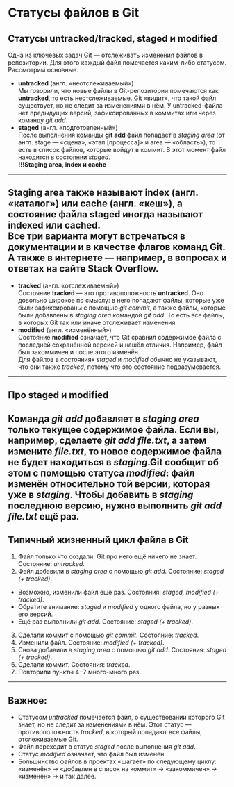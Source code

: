 # Статусы файлов в Git  
## Статусы **untracked/tracked, staged** и **modified**  
Одна из ключевых задач Git — отслеживать изменения файлов в репозитории. Для этого каждый файл помечается каким-либо статусом. Рассмотрим основные.  
* **untracked** (англ. «неотслеживаемый»)  
Мы говорили, что новые файлы в Git-репозитории помечаются как **untracked**, то есть неотслеживаемые. Git «видит», что такой файл существует, но не следит за изменениями в нём. У untracked-файла нет предыдущих версий, зафиксированных в коммитах или через команду *git add*.  
* **staged** (англ. «подготовленный»)  
После выполнения команды **git add** файл попадает в *staging area* (от англ. stage — «сцена», «этап [процесса]» и area — «область»), то есть в список файлов, которые войдут в коммит. В этот момент файл находится в состоянии *staged*.  
**!!!Staging area, index и cache**  
---
**Staging area** также называют **index** (англ. «каталог») или **cache** (англ. «кеш»), а состояние файла **staged** иногда называют **indexed** или **cached**.  
Все три варианта могут встречаться в документации и в качестве флагов команд Git. А также в интернете — например, в вопросах и ответах на сайте Stack Overflow.  
---
* **tracked** (англ. «отслеживаемый»)  
Состояние **tracked** — это противоположность **untracked**. Оно довольно широкое по смыслу: в него попадают файлы, которые уже были зафиксированы с помощью *git commit*, а также файлы, которые были добавлены в *staging area* командой *git add*. То есть все файлы, в которых Git так или иначе отслеживает изменения.  
* **modified** (англ. «изменённый»)  
Состояние **modified** означает, что Git сравнил содержимое файла с последней сохранённой версией и нашёл отличия. Например, файл был закоммичен и после этого изменён.  
Для файлов в состояниях *staged* и *modified* обычно не указывают, что они также *tracked*, потому что это состояние подразумевается.  
---
## Про staged и modified <br>
Команда *git add* добавляет в *staging area* только текущее содержимое файла. Если вы, например, сделаете *git add file.txt*, а затем измените *file.txt*, то новое содержимое файла не будет находиться в *staging*.Git сообщит об этом с помощью статуса *modified*: файл изменён относительно той версии, которая уже в *staging*. Чтобы добавить в *staging* последнюю версию, нужно выполнить *git add file.txt* ещё раз. 
--- 
## Типичный жизненный цикл файла в Git  
1. Файл только что создали. Git про него ещё ничего не знает. Состояние: *untracked*.
2. Файл добавили в *staging area* с помощью *git add*. Состояние: *staged (+ tracked)*.
* Возможно, изменили файл ещё раз. Состояния: *staged, modified (+ tracked)*.
* Обратите внимание: *staged* и *modified* у одного файла, но у разных его версий.
* Ещё раз выполнили *git add*. Состояние: *staged (+ tracked)*.
3. Сделали коммит с помощью *git commit*. Состояние: *tracked*.
4. Изменили файл. Состояние: *modified (+ tracked)*.
5. Снова добавили в *staging area* с помощью *git add*. Состояния: *staged (+ tracked)*.
6. Сделали коммит. Состояния: *tracked*.
7. Повторили пункты 4−7 много-много раз.  
---
## Важное:
* Статусом *untracked* помечается файл, о существовании которого Git знает, но не следит за изменениями в нём. Этот статус — противоположность *tracked*, в который попадают все файлы, отслеживаемые Git.
* Файл переходит в статус *staged* после выполнения *git add*.
* Статус *modified* означает, что файл был изменён.
* Большинство файлов в проектах «шагает» по следующему циклу: «изменён» → «добавлен в список на коммит» → «закоммичен» → «изменён» → и так далее.